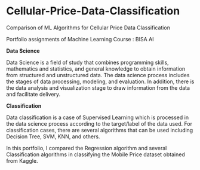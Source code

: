 # Cellular-Price-Data-Classification
Comparison of ML Algorithms for Cellular Price Data Classification

Portfolio assignments of Machine Learning Course : BISA AI

**Data Science**

Data Science is a field of study that combines programming skills, mathematics and statistics, and general knowledge to obtain information from structured and unstructured data. The data science process includes the stages of data processing, modeling, and evaluation. In addition, there is the data analysis and visualization stage to draw information from the data and facilitate delivery.

**Classification**

Data classification is a case of Supervised Learning which is processed in the data science process according to the target/label of the data used. For classification cases, there are several algorithms that can be used including Decision Tree, SVM, KNN, and others.

In this portfolio, I compared the Regression algorithm and several Classification algorithms in classifying the Mobile Price dataset obtained from Kaggle.

